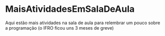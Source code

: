 # MaisAtividadesEmSalaDeAula
Aqui estão mais atividades na sala de aula para relembrar um pouco sobre a programação (o IFRO ficou uns 3 meses de greve)
